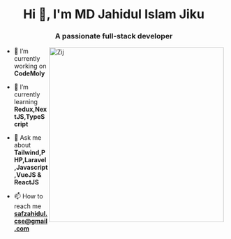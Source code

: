 <h1 align="center">Hi 👋, I'm MD Jahidul Islam Jiku</h1>
<h3 align="center">A passionate full-stack developer</h3>
<a href="https://www.fiverr.com/zij__jiku?up_rollout=true" target="_blank">
  <img align="right" width="400" src="https://i.ibb.co/YkbDd3Q/Zij-Img.jpg" alt="Zij">
</a>

- 🔭 I’m currently working on **CodeMoly**

- 🌱 I’m currently learning **Redux,NextJS,TypeScript**

- 💬 Ask me about **Tailwind,PHP,Laravel,Javascript,VueJS & ReactJS**

- 📫 How to reach me **safzahidul.cse@gmail.com**

